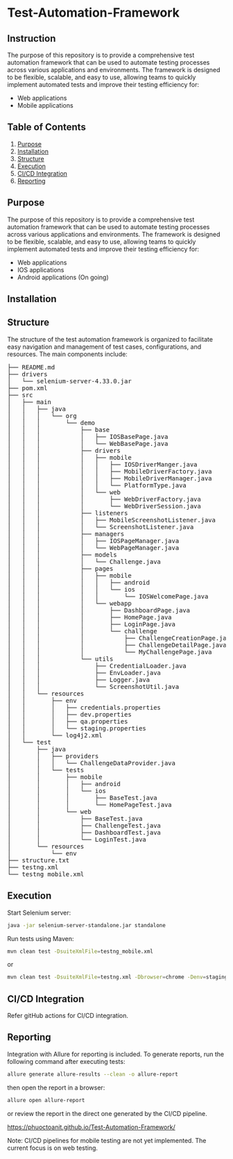 # Test-Automation-Framework

## Instruction
The purpose of this repository is to provide a comprehensive test automation framework that can be used to automate testing processes across various applications and environments. The framework is designed to be flexible, scalable, and easy to use, allowing teams to quickly implement automated tests and improve their testing efficiency for:
- Web applications
- Mobile applications

## Table of Contents
1. [Purpose](#purpose)
2. [Installation](#installation)
3. [Structure](#structure)
4. [Execution](#execution)
5. [CI/CD Integration](#cicd-integration)
6. [Reporting](#reporting)

## Purpose
The purpose of this repository is to provide a comprehensive test automation framework that can be used to automate testing processes across various applications and environments. The framework is designed to be flexible, scalable, and easy to use, allowing teams to quickly implement automated tests and improve their testing efficiency for:
- Web applications
- IOS applications
- Android applications (On going)

## Installation

## Structure
The structure of the test automation framework is organized to facilitate easy navigation and management of test cases, configurations, and resources. The main components include:

<pre>
├── README.md
├── drivers
│   └── selenium-server-4.33.0.jar
├── pom.xml
├── src
│   ├── main
│   │   ├── java
│   │   │   └── org
│   │   │       └── demo
│   │   │           ├── base
│   │   │           │   ├── IOSBasePage.java
│   │   │           │   └── WebBasePage.java
│   │   │           ├── drivers
│   │   │           │   ├── mobile
│   │   │           │   │   ├── IOSDriverManger.java
│   │   │           │   │   ├── MobileDriverFactory.java
│   │   │           │   │   ├── MobileDriverManager.java
│   │   │           │   │   └── PlatformType.java
│   │   │           │   └── web
│   │   │           │       ├── WebDriverFactory.java
│   │   │           │       └── WebDriverSession.java
│   │   │           ├── listeners
│   │   │           │   ├── MobileScreenshotListener.java
│   │   │           │   └── ScreenshotListener.java
│   │   │           ├── managers
│   │   │           │   ├── IOSPageManager.java
│   │   │           │   └── WebPageManager.java
│   │   │           ├── models
│   │   │           │   └── Challenge.java
│   │   │           ├── pages
│   │   │           │   ├── mobile
│   │   │           │   │   ├── android
│   │   │           │   │   └── ios
│   │   │           │   │       └── IOSWelcomePage.java
│   │   │           │   └── webapp
│   │   │           │       ├── DashboardPage.java
│   │   │           │       ├── HomePage.java
│   │   │           │       ├── LoginPage.java
│   │   │           │       └── challenge
│   │   │           │           ├── ChallengeCreationPage.java
│   │   │           │           ├── ChallengeDetailPage.java
│   │   │           │           └── MyChallengePage.java
│   │   │           └── utils
│   │   │               ├── CredentialLoader.java
│   │   │               ├── EnvLoader.java
│   │   │               ├── Logger.java
│   │   │               └── ScreenshotUtil.java
│   │   └── resources
│   │       ├── env
│   │       │   ├── credentials.properties
│   │       │   ├── dev.properties
│   │       │   ├── qa.properties
│   │       │   └── staging.properties
│   │       └── log4j2.xml
│   └── test
│       ├── java
│       │   ├── providers
│       │   │   └── ChallengeDataProvider.java
│       │   └── tests
│       │       ├── mobile
│       │       │   ├── android
│       │       │   └── ios
│       │       │       ├── BaseTest.java
│       │       │       └── HomePageTest.java
│       │       └── web
│       │           ├── BaseTest.java
│       │           ├── ChallengeTest.java
│       │           ├── DashboardTest.java
│       │           └── LoginTest.java
│       └── resources
│           └── env
├── structure.txt
├── testng.xml
└── testng_mobile.xml
</pre>

## Execution

Start Selenium server:

```bash 
java -jar selenium-server-standalone.jar standalone
```
Run tests using Maven:

```bash
mvn clean test -DsuiteXmlFile=testng_mobile.xml
``` 
or

```bash
mvn clean test -DsuiteXmlFile=testng.xml -Dbrowser=chrome -Denv=staging -Dheadless=true
```

## CI/CD Integration

Refer gitHub actions for CI/CD integration.

## Reporting

Integration with Allure for reporting is included. To generate reports, run the following command after executing tests:

```bash
allure generate allure-results --clean -o allure-report
```
then open the report in a browser:

```bash
allure open allure-report
```
or review the report in the direct one generated by the CI/CD pipeline.

https://phuoctoanit.github.io/Test-Automation-Framework/

Note: CI/CD pipelines for mobile testing are not yet implemented. The current focus is on web testing.
